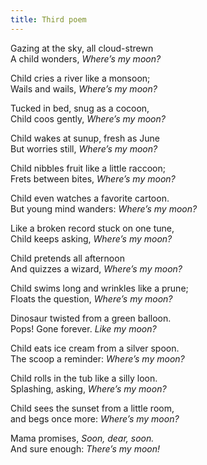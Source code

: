 ```yaml
---
title: Third poem
---
```


Gazing at the sky, all cloud-strewn  
A child wonders, *Where’s my moon?*

Child cries a river like a monsoon;  
Wails and wails, *Where’s my moon?*

Tucked in bed, snug as a cocoon,  
Child coos gently, *Where’s my moon?*

Child wakes at sunup, fresh as June  
But worries still, *Where’s my moon?*

Child nibbles fruit like a little raccoon;  
Frets between bites, *Where’s my moon?*

Child even watches a favorite cartoon.  
But young mind wanders: *Where’s my moon?*

Like a broken record stuck on one tune,    
Child keeps asking, *Where’s my moon?*

Child pretends all afternoon  
And quizzes a wizard, *Where’s my moon?*

Child swims long and wrinkles like a prune;  
Floats the question, *Where’s my moon?*

Dinosaur twisted from a green balloon.  
Pops! Gone forever. *Like my moon?*

Child eats ice cream from a silver spoon.  
The scoop a reminder: *Where’s my moon?*

Child rolls in the tub like a silly loon.  
Splashing, asking, *Where’s my moon?*

Child sees the sunset from a little room,  
and begs once more: *Where’s my moon?*

Mama promises, *Soon, dear, soon.*  
And sure enough: *There’s my moon!*
